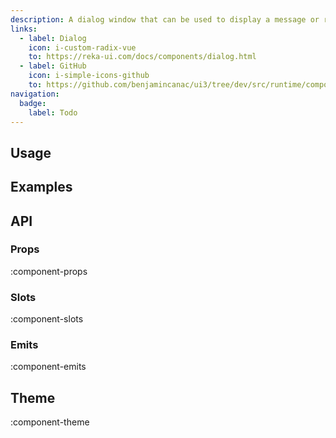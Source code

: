```yaml
---
description: A dialog window that can be used to display a message or request user input.
links:
  - label: Dialog
    icon: i-custom-radix-vue
    to: https://reka-ui.com/docs/components/dialog.html
  - label: GitHub
    icon: i-simple-icons-github
    to: https://github.com/benjamincanac/ui3/tree/dev/src/runtime/components/Modal.vue
navigation:
  badge:
    label: Todo
---
```


## Usage

## Examples

## API

### Props

:component-props

### Slots

:component-slots

### Emits

:component-emits

## Theme

:component-theme
